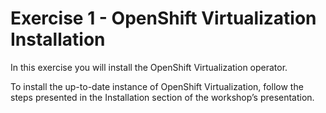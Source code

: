 # Exercise 1 - OpenShift Virtualization Installation
In this exercise you will install the OpenShift Virtualization operator. 

To install the up-to-date instance of OpenShift Virtualization, follow the steps presented in the Installation section of the workshop’s presentation.
